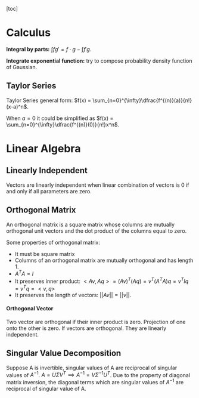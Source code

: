 [toc]

# Calculus

**Integral by parts:** $\int fg' = f\cdot g - \int f'g$.

**Integrate exponential function:** try to compose probability density function of Gaussian.

## Taylor Series

Taylor Series general form: $f(x) = \sum_{n=0}^{\infty}\dfrac{f^{(n)}(a)}{n!}(x-a)^n$.

When $a=0$ it could be simplified as $f(x) = \sum_{n=0}^{\infty}\dfrac{f^{(n)}(0)}{n!}x^n$. 



# Linear Algebra

## Linearly Independent

Vectors are linearly independent when linear combination of vectors is 0 if and only if all parameters are zero.

## Orthogonal Matrix

An orthogonal matrix is a square matrix whose columns are mutually orthogonal unit vectors and the dot product of the columns equal to zero.

Some properties of orthogonal matrix:

- It must be square matrix
- Columns of an orthogonal matrix are mutually orthogonal and has length 1.
- $A^TA = I$
- It preserves inner product: $<Av, Aq> = (Av)^T (Aq) = v^T (A^T A) q = v^T I q = v^T q = <v, q>$
- It preserves the length of vectors: $||Av|| = ||v||$.

#### Orthogonal Vector

Two vector are orthogonal if their inner product is zero. Projection of one onto the other is zero. If vectors are orthogonal. They are linearly independent.

## Singular Value Decomposition

Suppose A is invertible, singular values of A are reciprocal of singular values of $A^{-1}$. $A = U\Sigma V^T \implies A^{-1} = V\Sigma^{-1}U^T$. Due to the property of diagonal matrix inversion, the diagonal terms which are singular values of $A^{-1}$ are reciprocal of singular value of A.



